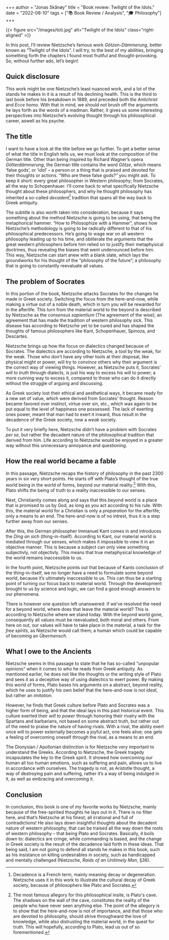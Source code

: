 +++ 
author = "Jonas Skånøy" 
title = "Book review: Twilight of the Idols." 
date = "2022-08-10" 
tags = ["📚 Book Review / Analysis", "🎓 Philosophy"] 
+++

{{< figure src="/images/toti.jpg" alt="Twilight of the Idols" class="right-aligned" >}}

In this post, I’ll review Nietzsche’s famous work *Götzen-Dämmerung*, better known as “Twilight of the Idols”. I will try, to the best of my abilities, bringing something forth the chapters I found most fruitful and thought-provoking. So, without further ado, let’s begin!

## Quick disclosure
This work might be one Nietzsche’s least nuanced work, and a lot of the stands he makes in it is a result of his declining health. This is the third to last book before his breakdown in 1889, and preceded both *the Antichrist* and *Ecce homo*. With that in mind, we should not brush off the arguments he lays forth as the words of a madman. Rather, it gives us some interesting perspectives into Nietzsche’s evolving thought through his philosophical career, aswell as his psyche.

## The title
I want to have a look at the title before we go further. To get a better sense of what the title in English tells us, we must look at the composition of the German title. Other than being inspired by Richard Wagner’s opera *Götterdämmerung*, the German title contains the word *Götze*, which means ‘false gods’, or ‘idol’ – a person or a thing that is praised and devoted for their thoughts or actions. “Who are these false gods?” you might ask. To keep it short: every great philosopher in Western philosophy; from Socrates, all the way to Schopenhauer. I’ll come back to what specifically Nietzsche thought about these philosophers, and why he thought philosophy has inherited a so-called *decadent*[^1] tradition that spans all the way back to Greek antiquity.

The subtitle is also worth taken into consideration, because it says something about the method Nietzsche is going to be using, that being the metaphorical hammer. “How to Philosophize with a Hammer”, shows how Nietzsche’s methodology is going to be radically different to that of his philosophical predecessors. He’s going to wage war on all western philosophy leading up to his time, and obliterate the arguments that the great western philosophers before him relied on to justify their metaphysical doctrines, thus revealing the biases that went undenounced before him. This way, Nietzsche can start anew with a blank slate, which lays the groundworks for his thought of the “philosophy of the future”; a philosophy that is going to constantly reevaluate all values.  

## The problem of Socrates
In this portion of the book, Nietzsche attacks Socrates for the changes he made in Greek society. Switching the focus from the here-and-now, while making a virtue out of a noble death, which in turn you will be rewarded for in the afterlife. This turn from the material world to the beyond is described by Nietzsche as the *consensus sapientium* (The agreement of the wise); an agreement that has made the tradition of western philosophy sick. This disease has according to Nietzsche yet to be cured and has shaped the thoughts of famous philosophers like Kant, Schopenhauer, Spinoza, and Descartes.

Nietzsche brings up how the focus on dialectics changed because of Socrates. The dialectics are according to Nietzsche, a tool by the weak, for the weak. Those who don't have any other tools at their disposal, like physical might or power, will try to *convince* others why their argument is the correct way of viewing things. However, as Nietzsche puts it, Socrates’ *will to truth* through dialects, is just his way to excess his will to power; a more cunning way to excess it, compared to those who can do it directly without the struggle of arguing and discussing.

As Greek society lost their ethical and aesthetical ways, it became ready for a new set of value, which were derived from Socrates’ thought. Reason became favored over instinct, virtue over sin, etc., which was again to be put equal to the level of happiness one possessed. The lack of exerting ones power, meant that man had to exert it inward, thus result in the decadence of the Greek society, now a *weak* society.

To put it very briefly here, Nietzsche didn’t have a problem with Socrates *per se*, but rather the decadent nature of the philosophical tradition that derived from him. Life according to Nietzsche would be enjoyed in a greater way without this unnecessary annoyance and questioning.

## How the real world became a fable
In this passage, Nietzsche recaps the history of philosophy in the past 2300 years in six very short points. He starts off with Plato’s thought of the true world being in the world of forms, beyond our material reality.[^2] With this, Plato shifts the being of truth to a reality inaccessible to our senses.

Next, Christianity comes along and says that this beyond world is a place that is promised to us by God, as long as you act according to his rule. With this, the material world for a Christian is only a *preparation* for the afterlife; only a means to an end. The here-and-now is of no intrest, thus it is a step further away from our senses. 
	
After this, the German philosopher Immanuel Kant comes in and introduces the *Ding an sich* (thing-in-itself). According to Kant, our material world is mediated through our senses, which makes it impossible to view it in an objective manner. This is because a subject can only view something subjectivly, not objectivly. This means that true metaphysical knowledge of the world remains inaccessible to us.

In the fourth point, Nietzsche points out that because of Kants conclusion of the thing-in-itself, we no longer have a need to formulate some beyond world, because it’s ultimately inaccessible to us. This can thus be a starting point of turning our focus back to material world. Through the development brought to us by science and logic, we can find a good enough answers to our phenomena.
	
There is however one question left unanswered: if we’ve resolved the need for a beyond world, where does that leave the material world? This is according to Nietzsche where we stand today. With the beyond world gone, consequently all values must be reevaluated, both moral and others. From here on out, our values will have to take place in the material, a task for the *free spirits*, as Nietzsche would call them; a human which could be capable of becoming an *Übermensch*. 

## What I owe to the Ancients
Nietzsche seems in this passage to state that he has so-called “unpopular opinions” when it comes to who he reads from Greek antiquity. As mentioned earlier, he does not like the thoughts or the writing style of Plato and sees it as a deceptive way of using dialectics to exert power. By making this world of forms, Plato bases his arguments on a abstract, beyond reality, which he uses to justify his own belief that the here-and-now is not *ideal*, but rather an *imitation*. 
	
However, he finds that Greek culture before Plato and Socrates was a higher form of being, and that the ideal lays in this past historical event. This culture exerted their *will to power* through honoring their rivalry with the Spartans and barbarians, not based on some abstract truth, but rather out of the need to praise the nature of having rivals. With a rival, the ability exert once will to power externally becomes a joyful act, one feels alive; one gets a feeling of overcoming oneself *through* the rival, as a means to an end. 

The Dionysian / Apollonian distinction is for Nietzsche very important to understand the Greeks. According to Nietzsche, the Greek tragedy incapsulates the key to the Greek spirit. It showed how overcoming our human all too human emotions, such as suffering and pain, allows us to live in accordance with ourselves. The tragedy is not, as Aristotle thought, a way of destroying pain and suffering, rather it’s a way of being indulged in it, as well as embracing and overcoming it.

## Conclusion
In conclusion, this book is one of my favorite works by Nietzsche, mainly because of the free-spirited thoughts he lays out in it. There is no filter here, and that’s Nietzsche at his finest; all irrational and full of contradictions! He also lays down insightful thoughts about the decadent nature of western philosophy, that can be traised all the way down the roots of western philosophy – that being Plato and Socrates. Basically, it boils down to: dialectics are cringe, while commanding is based, and the change in Greek society is the result of the decadence laid forth in these ideas. That being said, I am not going to defend all stands he makes in this book, such as his insistance on killing undesirables in society, such as handicapped and mentally challenged (Nietzsche, *Raids of an Unitimely Man*, §36).

[^1]: Decadence is a French term, mainly meaning decay or degeneration. Nietzsche uses it in this work to illustrate the cultural decay of Greek society, because of philosophers like Plato and Socrates.
[^2]: The most famous allegory for this philosophical insite, is Plato's cave. The shadows on the wall of the cave, constitutes the reality of the people who have never seen anything else. The point of the allegory is to show that the here-and-now is not of importance, and that those who are devoted to philosophy, should strive throughward the love of knowledge, while also distrusting the material world, in the quest for truth. This will hopefully, according to Plato, lead us out of so forementioned. 
